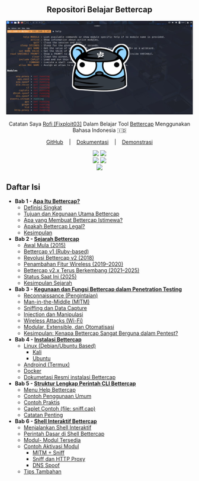 <h2 align="center">Repositori Belajar Bettercap</h2>

<div align="center">
  <img src="https://github.com/fixploit03/Belajar-Bettercap/blob/main/img/Bettercap.jpg" alt="Banner Bettercap" />
  
  <p>
    Catatan Saya <a href="https://github.com/fixploit03">Rofi [Fixploit03]</a> Dalam Belajar Tool 
    <a href="https://www.bettercap.org/">Bettercap</a> Menggunakan Bahasa Indonesia 🇮🇩
  </p> 

  <p>
    <a href="https://github.com/bettercap/bettercap">GitHub</a>
    &nbsp;&nbsp;&nbsp;|&nbsp;&nbsp;&nbsp;
    <a href="https://www.bettercap.org/legacy/">Dokumentasi</a>
    &nbsp;&nbsp;&nbsp;|&nbsp;&nbsp;&nbsp;
    <a href="https://github.com/martin-olivier/airgorah/wiki/Credits">Demonstrasi</a>
  </p>

  <!-- Badge: baris atas -->
  <img src="https://img.shields.io/badge/OSI-Open--Source%20Indonesia-green?logo=github">
  <img src="https://img.shields.io/badge/Bahasa-Indonesia-red">

  <br>

  <!-- Badge: baris tengah -->
  <img src="https://img.shields.io/badge/Dilengkapi-Screenshot-magenta?logo=windows">
  <img src="https://img.shields.io/badge/Dilengkapi-Video%20Demo-red?logo=youtube">

  <br>

  <!-- Badge: baris bawah -->
  <img src="https://img.shields.io/badge/License-MIT-blue">
</div>

## Daftar Isi
- **Bab 1 - [Apa Itu Bettercap?](https://github.com/fixploit03/Belajar-Bettercap/blob/main/source/Apa%20Itu%20Bettercap%3F.md)**
  - [Definisi Singkat](https://github.com/fixploit03/Belajar-Bettercap/blob/main/source/Apa%20Itu%20Bettercap%3F.md#a-definisi-singkat)
  - [Tujuan dan Kegunaan Utama Bettercap](https://github.com/fixploit03/Belajar-Bettercap/blob/main/source/Apa%20Itu%20Bettercap%3F.md#b-tujuan-dan-kegunaan-utama-bettercap)
  - [Apa yang Membuat Bettercap Istimewa?](https://github.com/fixploit03/Belajar-Bettercap/blob/main/source/Apa%20Itu%20Bettercap%3F.md#c-apa-yang-membuat-bettercap-istimewa)
  - [Apakah Bettercap Legal?](https://github.com/fixploit03/Belajar-Bettercap/blob/main/source/Apa%20Itu%20Bettercap%3F.md#d-apakah-bettercap-legal)
  - [Kesimpulan](https://github.com/fixploit03/Belajar-Bettercap/blob/main/source/Apa%20Itu%20Bettercap%3F.md#e-kesimpulan)
- **Bab 2 - [Sejarah Bettercap](https://github.com/fixploit03/Belajar-Bettercap/blob/main/source/Sejarah%20Bettercap.md)**
  - [Awal Mula (2015)](https://github.com/fixploit03/Belajar-Bettercap/blob/main/source/Sejarah%20Bettercap.md#1-awal-mula-2015)
  - [Bettercap v1 (Ruby-based)](https://github.com/fixploit03/Belajar-Bettercap/blob/main/source/Sejarah%20Bettercap.md#2-bettercap-v1-ruby-based)
  - [Revolusi Bettercap v2 (2018)](https://github.com/fixploit03/Belajar-Bettercap/blob/main/source/Sejarah%20Bettercap.md#3-revolusi-bettercap-v2-2018)
  - [Penambahan Fitur Wireless (2019–2020)](https://github.com/fixploit03/Belajar-Bettercap/blob/main/source/Sejarah%20Bettercap.md#4-penambahan-fitur-wireless-20192020)
  - [Bettercap v2.x Terus Berkembang (2021–2025)](https://github.com/fixploit03/Belajar-Bettercap/blob/main/source/Sejarah%20Bettercap.md#5-bettercap-v2x-terus-berkembang-20212025)
  - [Status Saat Ini (2025)](https://github.com/fixploit03/Belajar-Bettercap/blob/main/source/Sejarah%20Bettercap.md#6-status-saat-ini-2025)
  - [Kesimpulan Sejarah](https://github.com/fixploit03/Belajar-Bettercap/blob/main/source/Sejarah%20Bettercap.md#kesimpulan-sejarah)
- **Bab 3 - [Kegunaan dan Fungsi Bettercap dalam Penetration Testing](https://github.com/fixploit03/Belajar-Bettercap/blob/main/source/Kegunaan%20dan%20Fungsi%20Bettercap%20dalam%20Penetration%20Testing.md)**
  - [Reconnaissance (Pengintaian)](https://github.com/fixploit03/Belajar-Bettercap/blob/main/source/Kegunaan%20dan%20Fungsi%20Bettercap%20dalam%20Penetration%20Testing.md#1-reconnaissance-pengintaian)
  - [Man-in-the-Middle (MITM)](https://github.com/fixploit03/Belajar-Bettercap/blob/main/source/Kegunaan%20dan%20Fungsi%20Bettercap%20dalam%20Penetration%20Testing.md#2-man-in-the-middle-mitm)
  - [Sniffing dan Data Capture](https://github.com/fixploit03/Belajar-Bettercap/blob/main/source/Kegunaan%20dan%20Fungsi%20Bettercap%20dalam%20Penetration%20Testing.md#3-sniffing-dan-data-capture)
  - [Injection dan Manipulasi](https://github.com/fixploit03/Belajar-Bettercap/blob/main/source/Kegunaan%20dan%20Fungsi%20Bettercap%20dalam%20Penetration%20Testing.md#4-injection-dan-manipulasi)
  - [Wireless Attacks (Wi-Fi)](https://github.com/fixploit03/Belajar-Bettercap/blob/main/source/Kegunaan%20dan%20Fungsi%20Bettercap%20dalam%20Penetration%20Testing.md#5-wireless-attacks-wi-fi)
  - [Modular, Extensible, dan Otomatisasi](https://github.com/fixploit03/Belajar-Bettercap/blob/main/source/Kegunaan%20dan%20Fungsi%20Bettercap%20dalam%20Penetration%20Testing.md#6-modular-extensible-dan-otomatisasi)
  - [Kesimpulan: Kenapa Bettercap Sangat Berguna dalam Pentest?](https://github.com/fixploit03/Belajar-Bettercap/blob/main/source/Kegunaan%20dan%20Fungsi%20Bettercap%20dalam%20Penetration%20Testing.md#kesimpulan-kenapa-bettercap-sangat-berguna-dalam-pentest)
- **Bab 4 - [Instalasi Bettercap](https://github.com/fixploit03/Belajar-Bettercap/blob/main/source/Instalasi%20Bettercap.md)**
  - [Linux (Debian/Ubuntu Based)](https://github.com/fixploit03/Belajar-Bettercap/blob/main/source/Instalasi%20Bettercap.md#a-linux-debianubuntu-based)
    - [Kali](https://github.com/fixploit03/Belajar-Bettercap/blob/main/source/Instalasi%20Bettercap.md#1-kali)
    - [Ubuntu](https://github.com/fixploit03/Belajar-Bettercap/blob/main/source/Instalasi%20Bettercap.md#2-ubuntu)
  - [Androind (Termux)](https://github.com/fixploit03/Belajar-Bettercap/blob/main/source/Instalasi%20Bettercap.md#b-androind-termux)
  - [Docker](https://github.com/fixploit03/Belajar-Bettercap/blob/main/source/Instalasi%20Bettercap.md#c-docker)
  - [Dokumetasi Resmi instalasi Bettercap](https://github.com/fixploit03/Belajar-Bettercap/blob/main/source/Instalasi%20Bettercap.md#d-dokumetasi-resmi-instalasi-bettercap)
- **Bab 5 - [Struktur Lengkap Perintah CLI Bettercap](https://github.com/fixploit03/Belajar-Bettercap/blob/main/source/Struktur%20Lengkap%20Perintah%20CLI%20Bettercap.md)**
  - [Menu Help Bettercap](https://github.com/fixploit03/Belajar-Bettercap/blob/main/source/Struktur%20Lengkap%20Perintah%20CLI%20Bettercap.md#a-menu-help-bettercap)
  - [Contoh Penggunaan Umum](https://github.com/fixploit03/Belajar-Bettercap/blob/main/source/Struktur%20Lengkap%20Perintah%20CLI%20Bettercap.md#b-contoh-penggunaan-umum)
  - [Contoh Praktis](https://github.com/fixploit03/Belajar-Bettercap/blob/main/source/Struktur%20Lengkap%20Perintah%20CLI%20Bettercap.md#c-contoh-praktis)
  - [Caplet Contoh (file: sniff.cap)](https://github.com/fixploit03/Belajar-Bettercap/blob/main/source/Struktur%20Lengkap%20Perintah%20CLI%20Bettercap.md#d-caplet-contoh-file-sniffcap)
  - [Catatan Penting](https://github.com/fixploit03/Belajar-Bettercap/blob/main/source/Struktur%20Lengkap%20Perintah%20CLI%20Bettercap.md#e-catatan-penting)
- **Bab 6 - [Shell Interaktif Bettercap](https://github.com/fixploit03/Belajar-Bettercap/blob/main/source/Shell%20Interaktif%20Bettercap.md)**
  - [Menjalankan Shell Interaktif](https://github.com/fixploit03/Belajar-Bettercap/blob/main/source/Shell%20Interaktif%20Bettercap.md#a-menjalankan-shell-interaktif)
  - [Perintah Dasar di Shell Bettercap](https://github.com/fixploit03/Belajar-Bettercap/blob/main/source/Shell%20Interaktif%20Bettercap.md#b-perintah-dasar-di-shell-bettercap)
  - [Modul- Modul Tersedia](https://github.com/fixploit03/Belajar-Bettercap/blob/main/source/Shell%20Interaktif%20Bettercap.md#c-modul--modul-tersedia)
  - [Contoh Aktivasi Modul](https://github.com/fixploit03/Belajar-Bettercap/blob/main/source/Shell%20Interaktif%20Bettercap.md#d-contoh-aktivasi-modul)
    - [MITM + Sniff](https://github.com/fixploit03/Belajar-Bettercap/blob/main/source/Shell%20Interaktif%20Bettercap.md#1-mitm--sniff)
    - [Sniff dan HTTP Proxy](https://github.com/fixploit03/Belajar-Bettercap/blob/main/source/Shell%20Interaktif%20Bettercap.md#2-sniff-dan-http-proxy)
    - [DNS Spoof](https://github.com/fixploit03/Belajar-Bettercap/blob/main/source/Shell%20Interaktif%20Bettercap.md#3-dns-spoof)
  - [Tips Tambahan](https://github.com/fixploit03/Belajar-Bettercap/blob/main/source/Shell%20Interaktif%20Bettercap.md#e-tips-tambahan)
